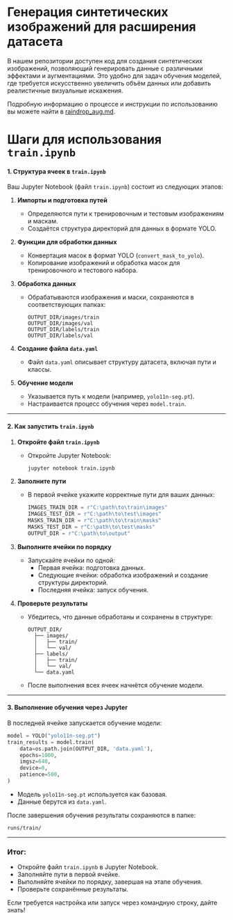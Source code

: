 # Генерация синтетических изображений для расширения датасета

В нашем репозитории доступен код для создания синтетических изображений, позволяющий генерировать данные с различными эффектами и аугментациями. Это удобно для задач обучения моделей, где требуется искусственно увеличить объём данных или добавить реалистичные визуальные искажения. 

Подробную информацию о процессе и инструкции по использованию вы можете найти в [raindrop_aug.md](raindrop/raindrop_aug.md).

# Шаги для использования `train.ipynb`

#### 1. **Структура ячеек в `train.ipynb`**
Ваш Jupyter Notebook (файл `train.ipynb`) состоит из следующих этапов:

1. **Импорты и подготовка путей**
   - Определяются пути к тренировочным и тестовым изображениям и маскам.
   - Создаётся структура директорий для данных в формате YOLO.

2. **Функции для обработки данных**
   - Конвертация масок в формат YOLO (`convert_mask_to_yolo`).
   - Копирование изображений и обработка масок для тренировочного и тестового набора.

3. **Обработка данных**
   - Обрабатываются изображения и маски, сохраняются в соответствующих папках:
     ```
     OUTPUT_DIR/images/train
     OUTPUT_DIR/images/val
     OUTPUT_DIR/labels/train
     OUTPUT_DIR/labels/val
     ```

4. **Создание файла `data.yaml`**
   - Файл `data.yaml` описывает структуру датасета, включая пути и классы.

5. **Обучение модели**
   - Указывается путь к модели (например, `yolo11n-seg.pt`).
   - Настраивается процесс обучения через `model.train`.

---

#### 2. **Как запустить `train.ipynb`**

1. **Откройте файл `train.ipynb`**
   - Откройте Jupyter Notebook:
     ```bash
     jupyter notebook train.ipynb
     ```

2. **Заполните пути**
   - В первой ячейке укажите корректные пути для ваших данных:
     ```python
     IMAGES_TRAIN_DIR = r"C:\path\to\train\images"
     IMAGES_TEST_DIR = r"C:\path\to\test\images"
     MASKS_TRAIN_DIR = r"C:\path\to\train\masks"
     MASKS_TEST_DIR = r"C:\path\to\test\masks"
     OUTPUT_DIR = r"C:\path\to\output"
     ```

3. **Выполните ячейки по порядку**
   - Запускайте ячейки по одной:
     - Первая ячейка: подготовка данных.
     - Следующие ячейки: обработка изображений и создание структуры директорий.
     - Последняя ячейка: запуск обучения.

4. **Проверьте результаты**
   - Убедитесь, что данные обработаны и сохранены в структуре:
     ```
     OUTPUT_DIR/
       ├── images/
       │   ├── train/
       │   └── val/
       ├── labels/
       │   ├── train/
       │   └── val/
       └── data.yaml
     ```
   - После выполнения всех ячеек начнётся обучение модели.

---

#### 3. **Выполнение обучения через Jupyter**
В последней ячейке запускается обучение модели:

```python
model = YOLO("yolo11n-seg.pt")
train_results = model.train(
    data=os.path.join(OUTPUT_DIR, 'data.yaml'),
    epochs=1000,
    imgsz=640,
    device=0,
    patience=500,
)
```

- Модель `yolo11n-seg.pt` используется как базовая.
- Данные берутся из `data.yaml`.

После завершения обучения результаты сохраняются в папке:
```
runs/train/
```

---

### Итог:
- Откройте файл `train.ipynb` в Jupyter Notebook.
- Заполняйте пути в первой ячейке.
- Выполняйте ячейки по порядку, завершая на этапе обучения.
- Проверьте сохранённые результаты.

Если требуется настройка или запуск через командную строку, дайте знать!